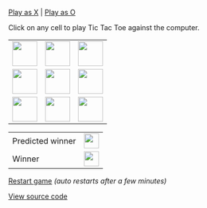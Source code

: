[Play as X](http://localhost:3000/tic-tac-toe/play-as?player=X&noFingerprint=true) | [Play as O](http://localhost:3000/tic-tac-toe/play-as?player=O&noFingerprint=true)

Click on any cell to play Tic Tac Toe against the computer.

| | | |
| -- | -- | -- |
| [<img src="https://express.christianjuth.com/tic-tac-toe/tile?noFingerprint=true&x=0&y=0" width="50" />](https://express.christianjuth.com/tic-tac-toe/move?noFingerprint=true&redirect=https://github.com/christianjuth&x=0&y=0) | [<img src="https://express.christianjuth.com/tic-tac-toe/tile?noFingerprint=true&x=1&y=0" width="50" />](https://express.christianjuth.com/tic-tac-toe/move?noFingerprint=true&redirect=https://github.com/christianjuth&x=1&y=0) | [<img src="https://express.christianjuth.com/tic-tac-toe/tile?noFingerprint=true&x=2&y=0" width="50" />](https://express.christianjuth.com/tic-tac-toe/move?noFingerprint=true&redirect=https://github.com/christianjuth&x=2&y=0) |
| [<img src="https://express.christianjuth.com/tic-tac-toe/tile?noFingerprint=true&x=0&y=1" width="50" />](https://express.christianjuth.com/tic-tac-toe/move?noFingerprint=true&redirect=https://github.com/christianjuth&x=0&y=1) | [<img src="https://express.christianjuth.com/tic-tac-toe/tile?noFingerprint=true&x=1&y=1" width="50" />](https://express.christianjuth.com/tic-tac-toe/move?noFingerprint=true&redirect=https://github.com/christianjuth&x=1&y=1) | [<img src="https://express.christianjuth.com/tic-tac-toe/tile?noFingerprint=true&x=2&y=1" width="50" />](https://express.christianjuth.com/tic-tac-toe/move?noFingerprint=true&redirect=https://github.com/christianjuth&x=2&y=1) |
| [<img src="https://express.christianjuth.com/tic-tac-toe/tile?noFingerprint=true&x=0&y=2" width="50" />](https://express.christianjuth.com/tic-tac-toe/move?noFingerprint=true&redirect=https://github.com/christianjuth&x=0&y=2) | [<img src="https://express.christianjuth.com/tic-tac-toe/tile?noFingerprint=true&x=1&y=2" width="50" />](https://express.christianjuth.com/tic-tac-toe/move?noFingerprint=true&redirect=https://github.com/christianjuth&x=1&y=2) | [<img src="https://express.christianjuth.com/tic-tac-toe/tile?noFingerprint=true&x=2&y=2" width="50" />](https://express.christianjuth.com/tic-tac-toe/move?noFingerprint=true&redirect=https://github.com/christianjuth&x=2&y=2) |

| | |
| -- | -- |
| Predicted winner | <img src="https://express.christianjuth.com/tic-tac-toe/predicted-winner?noFingerprint=true" width="30" /> |
| Winner | <img src="https://express.christianjuth.com/tic-tac-toe/winner?noFingerprint=true" width="30" /> |

[Restart game](https://express.christianjuth.com/tic-tac-toe/restart?noFingerprint=true&redirect=https://github.com/christianjuth) _(auto restarts after a few minutes)_

[View source code](https://github.com/christianjuth/express-monorepo/tree/main/projects/ticTacToe)
